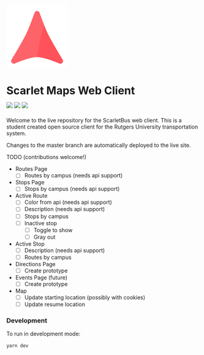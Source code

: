 <p>
  <img src="/src/assets/icons/logo.svg" alt="Your image title" width="160"/>
</p>

<h1>Scarlet Maps Web Client</h3>
<p style="margin-top: -5px; margin-bottom: 20px;">
  <a href="https://travis-ci.org/adam-piziak/scarletbus-web"><img src="https://travis-ci.org/adam-piziak/scarletbus-web.svg?branch=master"></a>
  <a href="/LICENSE"><img src="https://img.shields.io/badge/License-MIT-blue.svg"></a>
  <a href="https://www.scarletbus.com"><img src="https://img.shields.io/website/https/www.scarletbus.com.svg?label=Status"></a>
</p>
<p>
Welcome to the live repository for the ScarletBus web client. This is a student created open source client for the Rutgers University transportation system.


Changes to the master branch are automatically deployed to the live site.
</p>

TODO (contributions welcome!)
- Routes Page
  - [ ] Routes by campus (needs api support)
- Stops Page
  - [ ] Stops by campus (needs api support)
- Active Route
  - [ ] Color from api (needs api support)
  - [ ] Description (needs api support)
  - [ ] Stops by campus
  - [ ] Inactive stop
    - [ ] Toggle to show
    - [ ] Gray out
- Active Stop
  - [ ] Description (needs api support)
  - [ ] Routes by campus
- Directions Page
  - [ ] Create prototype
- Events Page (future)
  - [ ] Create prototype
- Map
  - [ ] Update starting location (possibly with cookies)
  - [ ] Update resume location

### Development
To run in development mode:
~~~~
yarn dev
~~~~
